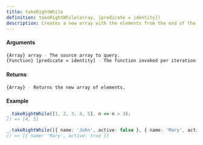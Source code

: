 ```yaml
---
title: takeRightWhile
definition: takeRightWhile(array, [predicate = identity])
description: Creates a new array with the elements from the end of the given array
---
```



#### Arguments


```bash
{Array} array - The source array to query.
{Function} [predicate = identity] - The function invoked per iteration.
```


#### Returns


```bash
{Array} - Returns the new array of elements.
```


#### Example


```ts
_.takeRightWhile([1, 2, 3, 4, 5], n => n > 3);
// => [4, 5]

_.takeRightWhile([{ name: 'John', active: false }, { name: 'Mary', active: true }], { active: true });
// => [{ name: 'Mary', active: true }]
```